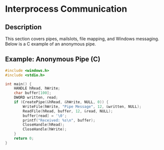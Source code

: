 # Interprocess Communication

## Description
This section covers pipes, mailslots, file mapping, and Windows messaging. Below is a C example of an anonymous pipe.

## Example: Anonymous Pipe (C)

```c
#include <windows.h>
#include <stdio.h>

int main() {
    HANDLE hRead, hWrite;
    char buffer[100];
    DWORD written, read;
    if (CreatePipe(&hRead, &hWrite, NULL, 0)) {
        WriteFile(hWrite, "Pipe Message", 12, &written, NULL);
        ReadFile(hRead, buffer, 12, &read, NULL);
        buffer[read] = '\0';
        printf("Received: %s\n", buffer);
        CloseHandle(hRead);
        CloseHandle(hWrite);
    }
    return 0;
}
```
